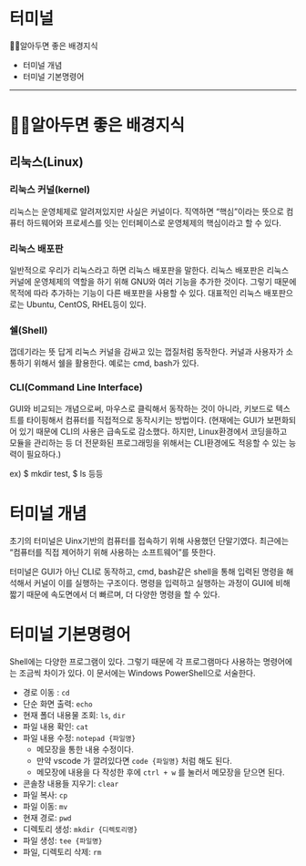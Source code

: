# 터미널

🙏🏻알아두면 좋은 배경지식

- 터미널 개념
- 터미널 기본명령어

---

# 🙏🏻알아두면 좋은 배경지식

## 리눅스(Linux)

### 리눅스 커널(kernel)

리눅스는 운영체제로 알려져있지만 사실은 커널이다. 직역하면 “핵심”이라는 뜻으로 컴퓨터 하드웨어와 프로세스를 잇는 인터페이스로 운영체제의 핵심이라고 할 수 있다.

### 리눅스 배포판

일반적으로 우리가 리눅스라고 하면 리눅스 배포판을 말한다. 리눅스 배포판은 리눅스 커널에 운영체제의 역할을 하기 위해 GNU와 여러 기능을 추가한 것이다. 그렇기 때문에 목적에 따라 추가하는 기능이 다른 배포판을 사용할 수 있다. 대표적인 리눅스 배포판으로는 Ubuntu, CentOS, RHEL등이 있다.

### 쉘(Shell)

껍데기라는 뜻 답게 리눅스 커널을 감싸고 있는 껍질처럼 동작한다. 커널과 사용자가 소통하기 위해서 쉘을 활용한다. 예로는 cmd, bash가 있다.

### CLI(Command Line Interface)

GUI와 비교되는 개념으로써, 마우스로 클릭해서 동작하는 것이 아니라, 키보드로 텍스트를 타이핑해서 컴퓨터를 직접적으로 동작시키는 방법이다. (현재에는 GUI가 보편화되어 있기 때문에 CLI의 사용은 급속도로 감소했다. 하지만, Linux환경에서 코딩을하고 모듈을 관리하는 등 더 전문화된 프로그래밍을 위해서는 CLI환경에도 적응할 수 있는 능력이 필요하다.)

ex) $ mkdir test, $ ls 등등

# 터미널 개념

초기의 터미널은 Uinx기반의 컴퓨터를 접속하기 위해 사용했던 단말기였다. 최근에는 “컴퓨터를 직접 제어하기 위해 사용하는 소프트웨어”를 뜻한다.

터미널은 GUI가 아닌 CLI로 동작하고, cmd, bash같은 shell을 통해 입력된 명령을 해석해서 커널이 이를 실행하는 구조이다. 명령을 입력하고 실행하는 과정이 GUI에 비해 짧기 때문에 속도면에서 더 빠르며, 더 다양한 명령을 할 수 있다.

# 터미널 기본명령어

Shell에는 다양한 프로그램이 있다. 그렇기 때문에 각 프로그램마다 사용하는 명령어에는 조금씩 차이가 있다. 이 문서에는 Windows PowerShell으로 서술한다.

- 경로 이동 : `cd`
- 단순 화면 출력: `echo`
- 현재 폴더 내용물 조회: `ls`, `dir`
- 파일 내용 확인: `cat`
- 파일 내용 수정: `notepad {파일명}`
    - 메모장을 통한 내용 수정이다.
    - 만약 vscode 가 깔려있다면 `code {파일명}` 처럼 해도 된다.
    - 메모장에 내용을 다 작성한 후에 `ctrl + w` 를 눌러서 메모장을 닫으면 된다.
- 콘솔창 내용들 지우기: `clear`
- 파일 복사: `cp`
- 파일 이동: `mv`
- 현재 경로: `pwd`
- 디렉토리 생성: `mkdir {디렉토리명}`
- 파일 생성: `tee {파일명}`
- 파일, 디렉토리 삭제: `rm`